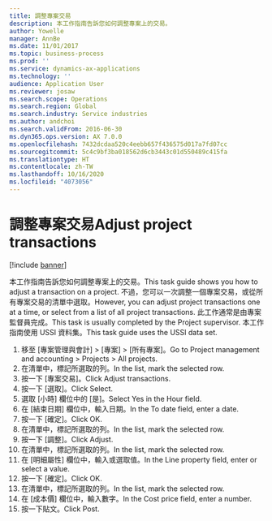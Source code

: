 ```yaml
---
title: 調整專案交易
description: 本工作指南告訴您如何調整專案上的交易。
author: Yowelle
manager: AnnBe
ms.date: 11/01/2017
ms.topic: business-process
ms.prod: ''
ms.service: dynamics-ax-applications
ms.technology: ''
audience: Application User
ms.reviewer: josaw
ms.search.scope: Operations
ms.search.region: Global
ms.search.industry: Service industries
ms.author: andchoi
ms.search.validFrom: 2016-06-30
ms.dyn365.ops.version: AX 7.0.0
ms.openlocfilehash: 7432dcdaa520c4eebb657f436575d017a7fd07cc
ms.sourcegitcommit: 5c4c9bf3ba018562d6cb3443c01d550489c415fa
ms.translationtype: HT
ms.contentlocale: zh-TW
ms.lasthandoff: 10/16/2020
ms.locfileid: "4073056"
---
```

# <a name="adjust-project-transactions"></a><span data-ttu-id="72df4-103">調整專案交易</span><span class="sxs-lookup"><span data-stu-id="72df4-103">Adjust project transactions</span></span>

[!include [banner](../../includes/banner.md)]

<span data-ttu-id="72df4-104">本工作指南告訴您如何調整專案上的交易。</span><span class="sxs-lookup"><span data-stu-id="72df4-104">This task guide shows you how to adjust a transaction on a project.</span></span> <span data-ttu-id="72df4-105">不過，您可以一次調整一個專案交易，或從所有專案交易的清單中選取。</span><span class="sxs-lookup"><span data-stu-id="72df4-105">However, you can adjust project transactions one at a time, or select from a list of all project transactions.</span></span> <span data-ttu-id="72df4-106">此工作通常是由專案監督員完成。</span><span class="sxs-lookup"><span data-stu-id="72df4-106">This task is usually completed by the Project supervisor.</span></span> <span data-ttu-id="72df4-107">本工作指南使用 USSI 資料集。</span><span class="sxs-lookup"><span data-stu-id="72df4-107">This task guide uses the USSI data set.</span></span>

1. <span data-ttu-id="72df4-108">移至 [專案管理與會計] > [專案] > [所有專案]。</span><span class="sxs-lookup"><span data-stu-id="72df4-108">Go to Project management and accounting > Projects > All projects.</span></span> 
2. <span data-ttu-id="72df4-109">在清單中，標記所選取的列。</span><span class="sxs-lookup"><span data-stu-id="72df4-109">In the list, mark the selected row.</span></span> 
3. <span data-ttu-id="72df4-110">按一下 [專案交易]。</span><span class="sxs-lookup"><span data-stu-id="72df4-110">Click Adjust transactions.</span></span> 
4. <span data-ttu-id="72df4-111">按一下 [選取]。</span><span class="sxs-lookup"><span data-stu-id="72df4-111">Click Select.</span></span> 
5. <span data-ttu-id="72df4-112">選取 [小時] 欄位中的 [是]。</span><span class="sxs-lookup"><span data-stu-id="72df4-112">Select Yes in the Hour field.</span></span> 
6. <span data-ttu-id="72df4-113">在 [結束日期] 欄位中，輸入日期。</span><span class="sxs-lookup"><span data-stu-id="72df4-113">In the To date field, enter a date.</span></span> 
7. <span data-ttu-id="72df4-114">按一下 [確定]。</span><span class="sxs-lookup"><span data-stu-id="72df4-114">Click OK.</span></span> 
8. <span data-ttu-id="72df4-115">在清單中，標記所選取的列。</span><span class="sxs-lookup"><span data-stu-id="72df4-115">In the list, mark the selected row.</span></span> 
9. <span data-ttu-id="72df4-116">按一下 [調整]。</span><span class="sxs-lookup"><span data-stu-id="72df4-116">Click Adjust.</span></span> 
10. <span data-ttu-id="72df4-117">在清單中，標記所選取的列。</span><span class="sxs-lookup"><span data-stu-id="72df4-117">In the list, mark the selected row.</span></span> 
11. <span data-ttu-id="72df4-118">在 [明細屬性] 欄位中，輸入或選取值。</span><span class="sxs-lookup"><span data-stu-id="72df4-118">In the Line property field, enter or select a value.</span></span> 
12. <span data-ttu-id="72df4-119">按一下 [確定]。</span><span class="sxs-lookup"><span data-stu-id="72df4-119">Click OK.</span></span> 
13. <span data-ttu-id="72df4-120">在清單中，標記所選取的列。</span><span class="sxs-lookup"><span data-stu-id="72df4-120">In the list, mark the selected row.</span></span> 
14. <span data-ttu-id="72df4-121">在 [成本價] 欄位中，輸入數字。</span><span class="sxs-lookup"><span data-stu-id="72df4-121">In the Cost price field, enter a number.</span></span> 
15. <span data-ttu-id="72df4-122">按一下貼文。</span><span class="sxs-lookup"><span data-stu-id="72df4-122">Click Post.</span></span> 
